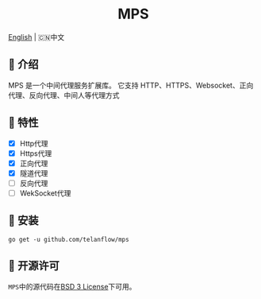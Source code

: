 <h1 align="center">
  <br>MPS<br>
</h1>

[English](README.md) | 🇨🇳中文

## 📖 介绍
MPS 是一个中间代理服务扩展库。
它支持 HTTP、HTTPS、Websocket、正向代理、反向代理、中间人等代理方式

## 🚀 特性

- [X] Http代理
- [X] Https代理
- [X] 正向代理
- [X] 隧道代理
- [ ] 反向代理
- [ ] WekSocket代理

## 🧰 安装

```
go get -u github.com/telanflow/mps
```

## 📄 开源许可
`MPS`中的源代码在[BSD 3 License](/LICENSE)下可用。
